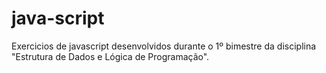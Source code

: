 # java-script
Exercicios de javascript desenvolvidos durante o 1º bimestre da disciplina "Estrutura de Dados e Lógica de Programação".
